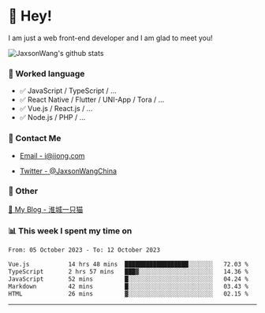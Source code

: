 # 👋 Hey!

I am just a web front-end developer and I am glad to meet you!

![JaxsonWang's github stats](https://github-readme-stats.vercel.app/api?username=JaxsonWang&&show_icons=true&&title_color=1abc9c&&icon_color=1abc9c)


### 📝 Worked language

- ✅ JavaScript / TypeScript / ...
- ✅ React Native / Flutter / UNI-App / Tora / ...
- ✅ Vue.js / React.js / ...
- ✅ Node.js / PHP / ...

### 📮 Contact Me

- [Email - i@iiong.com](mailto:i@iiong.com)

- [Twitter - @JaxsonWangChina](https://twitter.com/JaxsonWangChina)

### 🤪 Other

[📌 My Blog - 淮城一只猫](https://iiong.com)

### 📊 This week I spent my time on

<!--START_SECTION:waka-->

```txt
From: 05 October 2023 - To: 12 October 2023

Vue.js           14 hrs 48 mins  ██████████████████░░░░░░░   72.03 %
TypeScript       2 hrs 57 mins   ███▓░░░░░░░░░░░░░░░░░░░░░   14.36 %
JavaScript       52 mins         █░░░░░░░░░░░░░░░░░░░░░░░░   04.24 %
Markdown         42 mins         █░░░░░░░░░░░░░░░░░░░░░░░░   03.43 %
HTML             26 mins         ▓░░░░░░░░░░░░░░░░░░░░░░░░   02.15 %
```

<!--END_SECTION:waka-->

---
